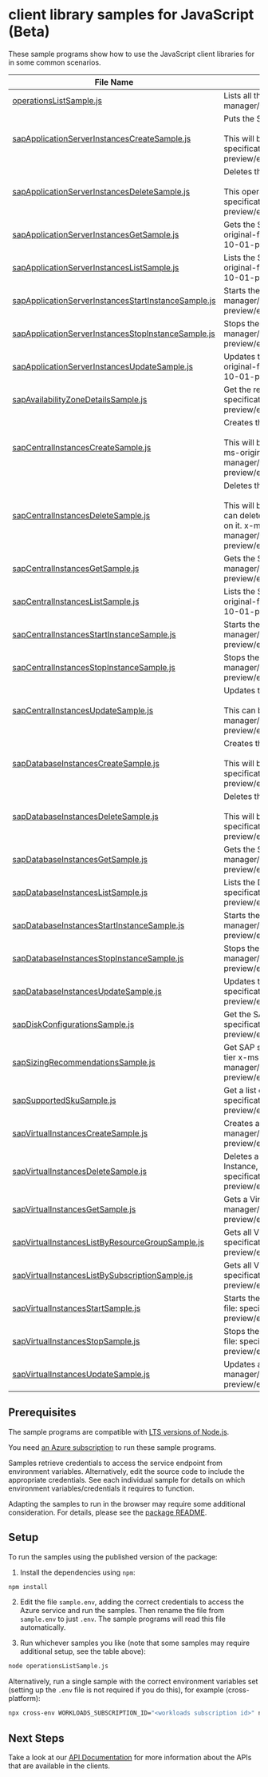 # client library samples for JavaScript (Beta)

These sample programs show how to use the JavaScript client libraries for in some common scenarios.

| **File Name**                                                                                           | **Description**                                                                                                                                                                                                                                                                                                                                                                                                                                                                                           |
| ------------------------------------------------------------------------------------------------------- | --------------------------------------------------------------------------------------------------------------------------------------------------------------------------------------------------------------------------------------------------------------------------------------------------------------------------------------------------------------------------------------------------------------------------------------------------------------------------------------------------------- |
| [operationsListSample.js][operationslistsample]                                                         | Lists all the available API operations under this PR x-ms-original-file: specification/workloads/resource-manager/Microsoft.Workloads/operations/preview/2023-10-01-preview/examples/Operations_List.json                                                                                                                                                                                                                                                                                                 |
| [sapApplicationServerInstancesCreateSample.js][sapapplicationserverinstancescreatesample]               | Puts the SAP Application Server Instance resource. <br><br>This will be used by service only. PUT by end user will return a Bad Request error. x-ms-original-file: specification/workloads/resource-manager/Microsoft.Workloads/SAPVirtualInstance/preview/2023-10-01-preview/examples/sapapplicationinstances/SAPApplicationServerInstances_Create_HA_AvSet.json                                                                                                                                         |
| [sapApplicationServerInstancesDeleteSample.js][sapapplicationserverinstancesdeletesample]               | Deletes the SAP Application Server Instance resource. <br><br>This operation will be used by service only. Delete by end user will return a Bad Request error. x-ms-original-file: specification/workloads/resource-manager/Microsoft.Workloads/SAPVirtualInstance/preview/2023-10-01-preview/examples/sapapplicationinstances/SAPApplicationServerInstances_Delete.json                                                                                                                                  |
| [sapApplicationServerInstancesGetSample.js][sapapplicationserverinstancesgetsample]                     | Gets the SAP Application Server Instance corresponding to the Virtual Instance for SAP solutions resource. x-ms-original-file: specification/workloads/resource-manager/Microsoft.Workloads/SAPVirtualInstance/preview/2023-10-01-preview/examples/sapapplicationinstances/SAPApplicationServerInstances_Get.json                                                                                                                                                                                         |
| [sapApplicationServerInstancesListSample.js][sapapplicationserverinstanceslistsample]                   | Lists the SAP Application Server Instance resources for a given Virtual Instance for SAP solutions resource. x-ms-original-file: specification/workloads/resource-manager/Microsoft.Workloads/SAPVirtualInstance/preview/2023-10-01-preview/examples/sapapplicationinstances/SAPApplicationServerInstances_List.json                                                                                                                                                                                      |
| [sapApplicationServerInstancesStartInstanceSample.js][sapapplicationserverinstancesstartinstancesample] | Starts the SAP Application Server Instance. x-ms-original-file: specification/workloads/resource-manager/Microsoft.Workloads/SAPVirtualInstance/preview/2023-10-01-preview/examples/sapapplicationinstances/SAPApplicationServerInstances_StartInstance_WithInfraOperations.json                                                                                                                                                                                                                          |
| [sapApplicationServerInstancesStopInstanceSample.js][sapapplicationserverinstancesstopinstancesample]   | Stops the SAP Application Server Instance. x-ms-original-file: specification/workloads/resource-manager/Microsoft.Workloads/SAPVirtualInstance/preview/2023-10-01-preview/examples/sapapplicationinstances/SAPApplicationServerInstances_StopInstance.json                                                                                                                                                                                                                                                |
| [sapApplicationServerInstancesUpdateSample.js][sapapplicationserverinstancesupdatesample]               | Updates the SAP Application server instance resource. This can be used to update tags on the resource. x-ms-original-file: specification/workloads/resource-manager/Microsoft.Workloads/SAPVirtualInstance/preview/2023-10-01-preview/examples/sapapplicationinstances/SAPApplicationServerInstances_Update.json                                                                                                                                                                                          |
| [sapAvailabilityZoneDetailsSample.js][sapavailabilityzonedetailssample]                                 | Get the recommended SAP Availability Zone Pair Details for your region. x-ms-original-file: specification/workloads/resource-manager/Microsoft.Workloads/SAPVirtualInstance/preview/2023-10-01-preview/examples/sapvirtualinstances/SAPAvailabilityZoneDetails_eastus.json                                                                                                                                                                                                                                |
| [sapCentralInstancesCreateSample.js][sapcentralinstancescreatesample]                                   | Creates the SAP Central Services Instance resource. <br><br>This will be used by service only. PUT operation on this resource by end user will return a Bad Request error. x-ms-original-file: specification/workloads/resource-manager/Microsoft.Workloads/SAPVirtualInstance/preview/2023-10-01-preview/examples/sapcentralinstances/SAPCentralInstances_Create_HA_AvSet.json                                                                                                                           |
| [sapCentralInstancesDeleteSample.js][sapcentralinstancesdeletesample]                                   | Deletes the SAP Central Services Instance resource. <br><br>This will be used by service only. Delete operation on this resource by end user will return a Bad Request error. You can delete the parent resource, which is the Virtual Instance for SAP solutions resource, using the delete operation on it. x-ms-original-file: specification/workloads/resource-manager/Microsoft.Workloads/SAPVirtualInstance/preview/2023-10-01-preview/examples/sapcentralinstances/SAPCentralInstances_Delete.json |
| [sapCentralInstancesGetSample.js][sapcentralinstancesgetsample]                                         | Gets the SAP Central Services Instance resource. x-ms-original-file: specification/workloads/resource-manager/Microsoft.Workloads/SAPVirtualInstance/preview/2023-10-01-preview/examples/sapcentralinstances/SAPCentralInstances_Get.json                                                                                                                                                                                                                                                                 |
| [sapCentralInstancesListSample.js][sapcentralinstanceslistsample]                                       | Lists the SAP Central Services Instance resource for the given Virtual Instance for SAP solutions resource. x-ms-original-file: specification/workloads/resource-manager/Microsoft.Workloads/SAPVirtualInstance/preview/2023-10-01-preview/examples/sapcentralinstances/SAPCentralInstances_List.json                                                                                                                                                                                                     |
| [sapCentralInstancesStartInstanceSample.js][sapcentralinstancesstartinstancesample]                     | Starts the SAP Central Services Instance. x-ms-original-file: specification/workloads/resource-manager/Microsoft.Workloads/SAPVirtualInstance/preview/2023-10-01-preview/examples/sapcentralinstances/SAPCentralInstances_StartInstance.json                                                                                                                                                                                                                                                              |
| [sapCentralInstancesStopInstanceSample.js][sapcentralinstancesstopinstancesample]                       | Stops the SAP Central Services Instance. x-ms-original-file: specification/workloads/resource-manager/Microsoft.Workloads/SAPVirtualInstance/preview/2023-10-01-preview/examples/sapcentralinstances/SAPCentralInstances_StopInstance_WithInfraOperations.json                                                                                                                                                                                                                                            |
| [sapCentralInstancesUpdateSample.js][sapcentralinstancesupdatesample]                                   | Updates the SAP Central Services Instance resource. <br><br>This can be used to update tags on the resource. x-ms-original-file: specification/workloads/resource-manager/Microsoft.Workloads/SAPVirtualInstance/preview/2023-10-01-preview/examples/sapcentralinstances/SAPCentralInstances_Update.json                                                                                                                                                                                                  |
| [sapDatabaseInstancesCreateSample.js][sapdatabaseinstancescreatesample]                                 | Creates the Database resource corresponding to the Virtual Instance for SAP solutions resource. <br><br>This will be used by service only. PUT by end user will return a Bad Request error. x-ms-original-file: specification/workloads/resource-manager/Microsoft.Workloads/SAPVirtualInstance/preview/2023-10-01-preview/examples/sapdatabaseinstances/SAPDatabaseInstances_Create_HA_AvSet.json                                                                                                        |
| [sapDatabaseInstancesDeleteSample.js][sapdatabaseinstancesdeletesample]                                 | Deletes the Database resource corresponding to a Virtual Instance for SAP solutions resource. <br><br>This will be used by service only. Delete by end user will return a Bad Request error. x-ms-original-file: specification/workloads/resource-manager/Microsoft.Workloads/SAPVirtualInstance/preview/2023-10-01-preview/examples/sapdatabaseinstances/SAPDatabaseInstances_Delete.json                                                                                                                |
| [sapDatabaseInstancesGetSample.js][sapdatabaseinstancesgetsample]                                       | Gets the SAP Database Instance resource. x-ms-original-file: specification/workloads/resource-manager/Microsoft.Workloads/SAPVirtualInstance/preview/2023-10-01-preview/examples/sapdatabaseinstances/SAPDatabaseInstances_Get.json                                                                                                                                                                                                                                                                       |
| [sapDatabaseInstancesListSample.js][sapdatabaseinstanceslistsample]                                     | Lists the Database resources associated with a Virtual Instance for SAP solutions resource. x-ms-original-file: specification/workloads/resource-manager/Microsoft.Workloads/SAPVirtualInstance/preview/2023-10-01-preview/examples/sapdatabaseinstances/SAPDatabaseInstances_List.json                                                                                                                                                                                                                   |
| [sapDatabaseInstancesStartInstanceSample.js][sapdatabaseinstancesstartinstancesample]                   | Starts the database instance of the SAP system. x-ms-original-file: specification/workloads/resource-manager/Microsoft.Workloads/SAPVirtualInstance/preview/2023-10-01-preview/examples/sapdatabaseinstances/SAPDatabaseInstances_StartInstance_WithInfraOperations.json                                                                                                                                                                                                                                  |
| [sapDatabaseInstancesStopInstanceSample.js][sapdatabaseinstancesstopinstancesample]                     | Stops the database instance of the SAP system. x-ms-original-file: specification/workloads/resource-manager/Microsoft.Workloads/SAPVirtualInstance/preview/2023-10-01-preview/examples/sapdatabaseinstances/SAPDatabaseInstances_StopInstance_WithInfraOperations.json                                                                                                                                                                                                                                    |
| [sapDatabaseInstancesUpdateSample.js][sapdatabaseinstancesupdatesample]                                 | Updates the Database instance resource. This can be used to update tags on the resource. x-ms-original-file: specification/workloads/resource-manager/Microsoft.Workloads/SAPVirtualInstance/preview/2023-10-01-preview/examples/sapdatabaseinstances/SAPDatabaseInstances_Update.json                                                                                                                                                                                                                    |
| [sapDiskConfigurationsSample.js][sapdiskconfigurationssample]                                           | Get the SAP Disk Configuration Layout prod/non-prod SAP System. x-ms-original-file: specification/workloads/resource-manager/Microsoft.Workloads/SAPVirtualInstance/preview/2023-10-01-preview/examples/sapvirtualinstances/SAPDiskConfigurations_NonProd.json                                                                                                                                                                                                                                            |
| [sapSizingRecommendationsSample.js][sapsizingrecommendationssample]                                     | Get SAP sizing recommendations by providing input SAPS for application tier and memory required for database tier x-ms-original-file: specification/workloads/resource-manager/Microsoft.Workloads/SAPVirtualInstance/preview/2023-10-01-preview/examples/sapvirtualinstances/SAPSizingRecommendations_S4HANA_Distributed.json                                                                                                                                                                            |
| [sapSupportedSkuSample.js][sapsupportedskusample]                                                       | Get a list of SAP supported SKUs for ASCS, Application and Database tier. x-ms-original-file: specification/workloads/resource-manager/Microsoft.Workloads/SAPVirtualInstance/preview/2023-10-01-preview/examples/sapvirtualinstances/SAPSupportedSkus_Distributed.json                                                                                                                                                                                                                                   |
| [sapVirtualInstancesCreateSample.js][sapvirtualinstancescreatesample]                                   | Creates a Virtual Instance for SAP solutions (VIS) resource x-ms-original-file: specification/workloads/resource-manager/Microsoft.Workloads/SAPVirtualInstance/preview/2023-10-01-preview/examples/sapvirtualinstances/SAPVirtualInstances_Create_Custom_Image.json                                                                                                                                                                                                                                      |
| [sapVirtualInstancesDeleteSample.js][sapvirtualinstancesdeletesample]                                   | Deletes a Virtual Instance for SAP solutions resource and its child resources, that is the associated Central Services Instance, Application Server Instances and Database Instance. x-ms-original-file: specification/workloads/resource-manager/Microsoft.Workloads/SAPVirtualInstance/preview/2023-10-01-preview/examples/sapvirtualinstances/SAPVirtualInstances_Delete.json                                                                                                                          |
| [sapVirtualInstancesGetSample.js][sapvirtualinstancesgetsample]                                         | Gets a Virtual Instance for SAP solutions resource x-ms-original-file: specification/workloads/resource-manager/Microsoft.Workloads/SAPVirtualInstance/preview/2023-10-01-preview/examples/sapvirtualinstances/SAPVirtualInstances_Get_ACSSInstallationBlocked.json                                                                                                                                                                                                                                       |
| [sapVirtualInstancesListByResourceGroupSample.js][sapvirtualinstanceslistbyresourcegroupsample]         | Gets all Virtual Instances for SAP solutions resources in a Resource Group. x-ms-original-file: specification/workloads/resource-manager/Microsoft.Workloads/SAPVirtualInstance/preview/2023-10-01-preview/examples/sapvirtualinstances/SAPVirtualInstances_ListByResourceGroup.json                                                                                                                                                                                                                      |
| [sapVirtualInstancesListBySubscriptionSample.js][sapvirtualinstanceslistbysubscriptionsample]           | Gets all Virtual Instances for SAP solutions resources in a Subscription. x-ms-original-file: specification/workloads/resource-manager/Microsoft.Workloads/SAPVirtualInstance/preview/2023-10-01-preview/examples/sapvirtualinstances/SAPVirtualInstances_ListBySubscription.json                                                                                                                                                                                                                         |
| [sapVirtualInstancesStartSample.js][sapvirtualinstancesstartsample]                                     | Starts the SAP application, that is the Central Services instance and Application server instances. x-ms-original-file: specification/workloads/resource-manager/Microsoft.Workloads/SAPVirtualInstance/preview/2023-10-01-preview/examples/sapvirtualinstances/SAPVirtualInstances_Start.json                                                                                                                                                                                                            |
| [sapVirtualInstancesStopSample.js][sapvirtualinstancesstopsample]                                       | Stops the SAP Application, that is the Application server instances and Central Services instance. x-ms-original-file: specification/workloads/resource-manager/Microsoft.Workloads/SAPVirtualInstance/preview/2023-10-01-preview/examples/sapvirtualinstances/SAPVirtualInstances_Stop.json                                                                                                                                                                                                              |
| [sapVirtualInstancesUpdateSample.js][sapvirtualinstancesupdatesample]                                   | Updates a Virtual Instance for SAP solutions resource x-ms-original-file: specification/workloads/resource-manager/Microsoft.Workloads/SAPVirtualInstance/preview/2023-10-01-preview/examples/sapvirtualinstances/SAPVirtualInstances_TrustedAccessEnable_Update.json                                                                                                                                                                                                                                     |

## Prerequisites

The sample programs are compatible with [LTS versions of Node.js](https://github.com/nodejs/release#release-schedule).

You need [an Azure subscription][freesub] to run these sample programs.

Samples retrieve credentials to access the service endpoint from environment variables. Alternatively, edit the source code to include the appropriate credentials. See each individual sample for details on which environment variables/credentials it requires to function.

Adapting the samples to run in the browser may require some additional consideration. For details, please see the [package README][package].

## Setup

To run the samples using the published version of the package:

1. Install the dependencies using `npm`:

```bash
npm install
```

2. Edit the file `sample.env`, adding the correct credentials to access the Azure service and run the samples. Then rename the file from `sample.env` to just `.env`. The sample programs will read this file automatically.

3. Run whichever samples you like (note that some samples may require additional setup, see the table above):

```bash
node operationsListSample.js
```

Alternatively, run a single sample with the correct environment variables set (setting up the `.env` file is not required if you do this), for example (cross-platform):

```bash
npx cross-env WORKLOADS_SUBSCRIPTION_ID="<workloads subscription id>" node operationsListSample.js
```

## Next Steps

Take a look at our [API Documentation][apiref] for more information about the APIs that are available in the clients.

[operationslistsample]: https://github.com/Azure/azure-sdk-for-js/blob/main/sdk/workloads/arm-workloadssapvirtualinstance/samples/v1-beta/javascript/operationsListSample.js
[sapapplicationserverinstancescreatesample]: https://github.com/Azure/azure-sdk-for-js/blob/main/sdk/workloads/arm-workloadssapvirtualinstance/samples/v1-beta/javascript/sapApplicationServerInstancesCreateSample.js
[sapapplicationserverinstancesdeletesample]: https://github.com/Azure/azure-sdk-for-js/blob/main/sdk/workloads/arm-workloadssapvirtualinstance/samples/v1-beta/javascript/sapApplicationServerInstancesDeleteSample.js
[sapapplicationserverinstancesgetsample]: https://github.com/Azure/azure-sdk-for-js/blob/main/sdk/workloads/arm-workloadssapvirtualinstance/samples/v1-beta/javascript/sapApplicationServerInstancesGetSample.js
[sapapplicationserverinstanceslistsample]: https://github.com/Azure/azure-sdk-for-js/blob/main/sdk/workloads/arm-workloadssapvirtualinstance/samples/v1-beta/javascript/sapApplicationServerInstancesListSample.js
[sapapplicationserverinstancesstartinstancesample]: https://github.com/Azure/azure-sdk-for-js/blob/main/sdk/workloads/arm-workloadssapvirtualinstance/samples/v1-beta/javascript/sapApplicationServerInstancesStartInstanceSample.js
[sapapplicationserverinstancesstopinstancesample]: https://github.com/Azure/azure-sdk-for-js/blob/main/sdk/workloads/arm-workloadssapvirtualinstance/samples/v1-beta/javascript/sapApplicationServerInstancesStopInstanceSample.js
[sapapplicationserverinstancesupdatesample]: https://github.com/Azure/azure-sdk-for-js/blob/main/sdk/workloads/arm-workloadssapvirtualinstance/samples/v1-beta/javascript/sapApplicationServerInstancesUpdateSample.js
[sapavailabilityzonedetailssample]: https://github.com/Azure/azure-sdk-for-js/blob/main/sdk/workloads/arm-workloadssapvirtualinstance/samples/v1-beta/javascript/sapAvailabilityZoneDetailsSample.js
[sapcentralinstancescreatesample]: https://github.com/Azure/azure-sdk-for-js/blob/main/sdk/workloads/arm-workloadssapvirtualinstance/samples/v1-beta/javascript/sapCentralInstancesCreateSample.js
[sapcentralinstancesdeletesample]: https://github.com/Azure/azure-sdk-for-js/blob/main/sdk/workloads/arm-workloadssapvirtualinstance/samples/v1-beta/javascript/sapCentralInstancesDeleteSample.js
[sapcentralinstancesgetsample]: https://github.com/Azure/azure-sdk-for-js/blob/main/sdk/workloads/arm-workloadssapvirtualinstance/samples/v1-beta/javascript/sapCentralInstancesGetSample.js
[sapcentralinstanceslistsample]: https://github.com/Azure/azure-sdk-for-js/blob/main/sdk/workloads/arm-workloadssapvirtualinstance/samples/v1-beta/javascript/sapCentralInstancesListSample.js
[sapcentralinstancesstartinstancesample]: https://github.com/Azure/azure-sdk-for-js/blob/main/sdk/workloads/arm-workloadssapvirtualinstance/samples/v1-beta/javascript/sapCentralInstancesStartInstanceSample.js
[sapcentralinstancesstopinstancesample]: https://github.com/Azure/azure-sdk-for-js/blob/main/sdk/workloads/arm-workloadssapvirtualinstance/samples/v1-beta/javascript/sapCentralInstancesStopInstanceSample.js
[sapcentralinstancesupdatesample]: https://github.com/Azure/azure-sdk-for-js/blob/main/sdk/workloads/arm-workloadssapvirtualinstance/samples/v1-beta/javascript/sapCentralInstancesUpdateSample.js
[sapdatabaseinstancescreatesample]: https://github.com/Azure/azure-sdk-for-js/blob/main/sdk/workloads/arm-workloadssapvirtualinstance/samples/v1-beta/javascript/sapDatabaseInstancesCreateSample.js
[sapdatabaseinstancesdeletesample]: https://github.com/Azure/azure-sdk-for-js/blob/main/sdk/workloads/arm-workloadssapvirtualinstance/samples/v1-beta/javascript/sapDatabaseInstancesDeleteSample.js
[sapdatabaseinstancesgetsample]: https://github.com/Azure/azure-sdk-for-js/blob/main/sdk/workloads/arm-workloadssapvirtualinstance/samples/v1-beta/javascript/sapDatabaseInstancesGetSample.js
[sapdatabaseinstanceslistsample]: https://github.com/Azure/azure-sdk-for-js/blob/main/sdk/workloads/arm-workloadssapvirtualinstance/samples/v1-beta/javascript/sapDatabaseInstancesListSample.js
[sapdatabaseinstancesstartinstancesample]: https://github.com/Azure/azure-sdk-for-js/blob/main/sdk/workloads/arm-workloadssapvirtualinstance/samples/v1-beta/javascript/sapDatabaseInstancesStartInstanceSample.js
[sapdatabaseinstancesstopinstancesample]: https://github.com/Azure/azure-sdk-for-js/blob/main/sdk/workloads/arm-workloadssapvirtualinstance/samples/v1-beta/javascript/sapDatabaseInstancesStopInstanceSample.js
[sapdatabaseinstancesupdatesample]: https://github.com/Azure/azure-sdk-for-js/blob/main/sdk/workloads/arm-workloadssapvirtualinstance/samples/v1-beta/javascript/sapDatabaseInstancesUpdateSample.js
[sapdiskconfigurationssample]: https://github.com/Azure/azure-sdk-for-js/blob/main/sdk/workloads/arm-workloadssapvirtualinstance/samples/v1-beta/javascript/sapDiskConfigurationsSample.js
[sapsizingrecommendationssample]: https://github.com/Azure/azure-sdk-for-js/blob/main/sdk/workloads/arm-workloadssapvirtualinstance/samples/v1-beta/javascript/sapSizingRecommendationsSample.js
[sapsupportedskusample]: https://github.com/Azure/azure-sdk-for-js/blob/main/sdk/workloads/arm-workloadssapvirtualinstance/samples/v1-beta/javascript/sapSupportedSkuSample.js
[sapvirtualinstancescreatesample]: https://github.com/Azure/azure-sdk-for-js/blob/main/sdk/workloads/arm-workloadssapvirtualinstance/samples/v1-beta/javascript/sapVirtualInstancesCreateSample.js
[sapvirtualinstancesdeletesample]: https://github.com/Azure/azure-sdk-for-js/blob/main/sdk/workloads/arm-workloadssapvirtualinstance/samples/v1-beta/javascript/sapVirtualInstancesDeleteSample.js
[sapvirtualinstancesgetsample]: https://github.com/Azure/azure-sdk-for-js/blob/main/sdk/workloads/arm-workloadssapvirtualinstance/samples/v1-beta/javascript/sapVirtualInstancesGetSample.js
[sapvirtualinstanceslistbyresourcegroupsample]: https://github.com/Azure/azure-sdk-for-js/blob/main/sdk/workloads/arm-workloadssapvirtualinstance/samples/v1-beta/javascript/sapVirtualInstancesListByResourceGroupSample.js
[sapvirtualinstanceslistbysubscriptionsample]: https://github.com/Azure/azure-sdk-for-js/blob/main/sdk/workloads/arm-workloadssapvirtualinstance/samples/v1-beta/javascript/sapVirtualInstancesListBySubscriptionSample.js
[sapvirtualinstancesstartsample]: https://github.com/Azure/azure-sdk-for-js/blob/main/sdk/workloads/arm-workloadssapvirtualinstance/samples/v1-beta/javascript/sapVirtualInstancesStartSample.js
[sapvirtualinstancesstopsample]: https://github.com/Azure/azure-sdk-for-js/blob/main/sdk/workloads/arm-workloadssapvirtualinstance/samples/v1-beta/javascript/sapVirtualInstancesStopSample.js
[sapvirtualinstancesupdatesample]: https://github.com/Azure/azure-sdk-for-js/blob/main/sdk/workloads/arm-workloadssapvirtualinstance/samples/v1-beta/javascript/sapVirtualInstancesUpdateSample.js
[apiref]: https://docs.microsoft.com/javascript/api/@azure/arm-workloadssapvirtualinstance?view=azure-node-preview
[freesub]: https://azure.microsoft.com/free/
[package]: https://github.com/Azure/azure-sdk-for-js/tree/main/sdk/workloads/arm-workloadssapvirtualinstance/README.md
